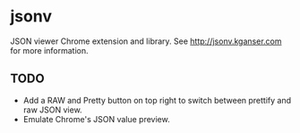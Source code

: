 jsonv
=====

JSON viewer Chrome extension and library.  See <http://jsonv.kganser.com> for more information.

TODO
--------
* Add a RAW and Pretty button on top right to switch between prettify and raw JSON view.
* Emulate Chrome's JSON value preview.